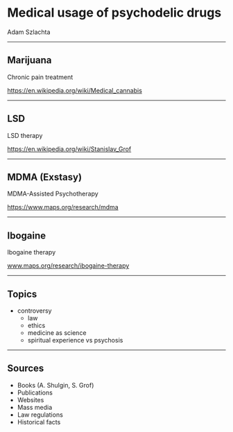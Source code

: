<!-- class: center, middle, inverse -->

# Medical usage of psychodelic drugs

Adam Szlachta

---
## Marijuana

Chronic pain treatment

https://en.wikipedia.org/wiki/Medical_cannabis

---
## LSD

LSD therapy

https://en.wikipedia.org/wiki/Stanislav_Grof

---
## MDMA (Exstasy)

MDMA-Assisted Psychotherapy

https://www.maps.org/research/mdma

---
## Ibogaine


Ibogaine therapy

www.maps.org/research/ibogaine-therapy

---

## Topics

- controversy
  * law
  * ethics
  * medicine as science
  * spiritual experience vs psychosis

---

## Sources

- Books (A. Shulgin, S. Grof)
- Publications
- Websites
- Mass media
- Law regulations
- Historical facts

